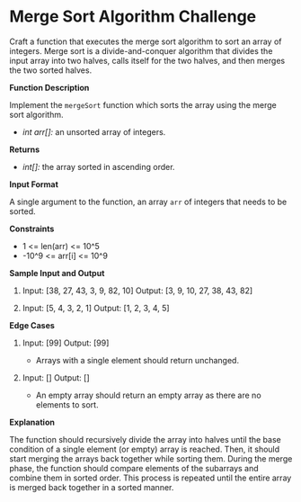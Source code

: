 
# Merge Sort Algorithm Challenge

Craft a function that executes the merge sort algorithm to sort an array of integers. Merge sort is a divide-and-conquer algorithm that divides the input array into two halves, calls itself for the two halves, and then merges the two sorted halves.

**Function Description**

Implement the `mergeSort` function which sorts the array using the merge sort algorithm.

-   _int arr[]:_ an unsorted array of integers.

**Returns**

-   _int[]:_ the array sorted in ascending order.

**Input Format**

A single argument to the function, an array `arr` of integers that needs to be sorted.

**Constraints**

-   1 <= len(arr) <= 10^5
-   -10^9 <= arr[i] <= 10^9

**Sample Input and Output**

1.  Input: [38, 27, 43, 3, 9, 82, 10] Output: [3, 9, 10, 27, 38, 43, 82]

2.  Input: [5, 4, 3, 2, 1] Output: [1, 2, 3, 4, 5]


**Edge Cases**

1.  Input: [99] Output: [99]

    -   Arrays with a single element should return unchanged.
2.  Input: [] Output: []

    -   An empty array should return an empty array as there are no elements to sort.

**Explanation**

The function should recursively divide the array into halves until the base condition of a single element (or empty) array is reached. Then, it should start merging the arrays back together while sorting them. During the merge phase, the function should compare elements of the subarrays and combine them in sorted order. This process is repeated until the entire array is merged back together in a sorted manner.
